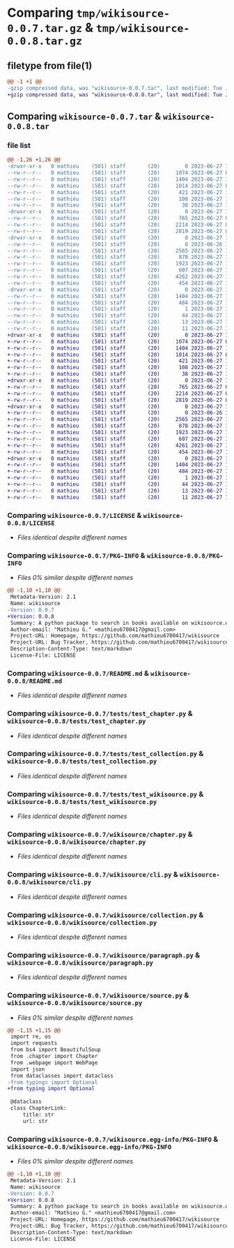 # Comparing `tmp/wikisource-0.0.7.tar.gz` & `tmp/wikisource-0.0.8.tar.gz`

## filetype from file(1)

```diff
@@ -1 +1 @@
-gzip compressed data, was "wikisource-0.0.7.tar", last modified: Tue Jun 27 11:58:17 2023, max compression
+gzip compressed data, was "wikisource-0.0.8.tar", last modified: Tue Jun 27 12:00:35 2023, max compression
```

## Comparing `wikisource-0.0.7.tar` & `wikisource-0.0.8.tar`

### file list

```diff
@@ -1,26 +1,26 @@
-drwxr-xr-x   0 mathieu    (501) staff       (20)        0 2023-06-27 11:58:17.050253 wikisource-0.0.7/
--rw-r--r--   0 mathieu    (501) staff       (20)     1074 2023-06-27 09:07:24.000000 wikisource-0.0.7/LICENSE
--rw-r--r--   0 mathieu    (501) staff       (20)     1404 2023-06-27 11:58:17.050308 wikisource-0.0.7/PKG-INFO
--rw-r--r--   0 mathieu    (501) staff       (20)     1014 2023-06-27 09:19:30.000000 wikisource-0.0.7/README.md
--rw-r--r--   0 mathieu    (501) staff       (20)      421 2023-06-27 11:57:50.000000 wikisource-0.0.7/pyproject.toml
--rw-r--r--   0 mathieu    (501) staff       (20)      108 2023-06-27 11:58:17.050506 wikisource-0.0.7/setup.cfg
--rw-r--r--   0 mathieu    (501) staff       (20)       38 2023-06-27 11:27:10.000000 wikisource-0.0.7/setup.py
-drwxr-xr-x   0 mathieu    (501) staff       (20)        0 2023-06-27 11:58:17.046825 wikisource-0.0.7/tests/
--rw-r--r--   0 mathieu    (501) staff       (20)      765 2023-06-27 09:02:51.000000 wikisource-0.0.7/tests/test_chapter.py
--rw-r--r--   0 mathieu    (501) staff       (20)     2214 2023-06-27 09:02:55.000000 wikisource-0.0.7/tests/test_collection.py
--rw-r--r--   0 mathieu    (501) staff       (20)     2819 2023-06-27 09:02:57.000000 wikisource-0.0.7/tests/test_wikisource.py
-drwxr-xr-x   0 mathieu    (501) staff       (20)        0 2023-06-27 11:58:17.049188 wikisource-0.0.7/wikisource/
--rw-r--r--   0 mathieu    (501) staff       (20)        0 2023-06-26 17:07:46.000000 wikisource-0.0.7/wikisource/__init__.py
--rw-r--r--   0 mathieu    (501) staff       (20)     2565 2023-06-27 11:57:45.000000 wikisource-0.0.7/wikisource/chapter.py
--rw-r--r--   0 mathieu    (501) staff       (20)      878 2023-06-27 10:18:02.000000 wikisource-0.0.7/wikisource/cli.py
--rw-r--r--   0 mathieu    (501) staff       (20)     1923 2023-06-27 11:47:08.000000 wikisource-0.0.7/wikisource/collection.py
--rw-r--r--   0 mathieu    (501) staff       (20)      607 2023-06-27 11:47:37.000000 wikisource-0.0.7/wikisource/paragraph.py
--rw-r--r--   0 mathieu    (501) staff       (20)     4262 2023-06-27 11:57:33.000000 wikisource-0.0.7/wikisource/source.py
--rw-r--r--   0 mathieu    (501) staff       (20)      454 2023-06-27 11:50:30.000000 wikisource-0.0.7/wikisource/webpage.py
-drwxr-xr-x   0 mathieu    (501) staff       (20)        0 2023-06-27 11:58:17.050142 wikisource-0.0.7/wikisource.egg-info/
--rw-r--r--   0 mathieu    (501) staff       (20)     1404 2023-06-27 11:58:17.000000 wikisource-0.0.7/wikisource.egg-info/PKG-INFO
--rw-r--r--   0 mathieu    (501) staff       (20)      484 2023-06-27 11:58:17.000000 wikisource-0.0.7/wikisource.egg-info/SOURCES.txt
--rw-r--r--   0 mathieu    (501) staff       (20)        1 2023-06-27 11:58:17.000000 wikisource-0.0.7/wikisource.egg-info/dependency_links.txt
--rw-r--r--   0 mathieu    (501) staff       (20)       44 2023-06-27 11:58:17.000000 wikisource-0.0.7/wikisource.egg-info/entry_points.txt
--rw-r--r--   0 mathieu    (501) staff       (20)       13 2023-06-27 11:58:17.000000 wikisource-0.0.7/wikisource.egg-info/requires.txt
--rw-r--r--   0 mathieu    (501) staff       (20)       11 2023-06-27 11:58:17.000000 wikisource-0.0.7/wikisource.egg-info/top_level.txt
+drwxr-xr-x   0 mathieu    (501) staff       (20)        0 2023-06-27 12:00:35.160277 wikisource-0.0.8/
+-rw-r--r--   0 mathieu    (501) staff       (20)     1074 2023-06-27 09:07:24.000000 wikisource-0.0.8/LICENSE
+-rw-r--r--   0 mathieu    (501) staff       (20)     1404 2023-06-27 12:00:35.160323 wikisource-0.0.8/PKG-INFO
+-rw-r--r--   0 mathieu    (501) staff       (20)     1014 2023-06-27 09:19:30.000000 wikisource-0.0.8/README.md
+-rw-r--r--   0 mathieu    (501) staff       (20)      421 2023-06-27 12:00:26.000000 wikisource-0.0.8/pyproject.toml
+-rw-r--r--   0 mathieu    (501) staff       (20)      108 2023-06-27 12:00:35.160503 wikisource-0.0.8/setup.cfg
+-rw-r--r--   0 mathieu    (501) staff       (20)       38 2023-06-27 11:27:10.000000 wikisource-0.0.8/setup.py
+drwxr-xr-x   0 mathieu    (501) staff       (20)        0 2023-06-27 12:00:35.158257 wikisource-0.0.8/tests/
+-rw-r--r--   0 mathieu    (501) staff       (20)      765 2023-06-27 09:02:51.000000 wikisource-0.0.8/tests/test_chapter.py
+-rw-r--r--   0 mathieu    (501) staff       (20)     2214 2023-06-27 09:02:55.000000 wikisource-0.0.8/tests/test_collection.py
+-rw-r--r--   0 mathieu    (501) staff       (20)     2819 2023-06-27 09:02:57.000000 wikisource-0.0.8/tests/test_wikisource.py
+drwxr-xr-x   0 mathieu    (501) staff       (20)        0 2023-06-27 12:00:35.159324 wikisource-0.0.8/wikisource/
+-rw-r--r--   0 mathieu    (501) staff       (20)        0 2023-06-26 17:07:46.000000 wikisource-0.0.8/wikisource/__init__.py
+-rw-r--r--   0 mathieu    (501) staff       (20)     2565 2023-06-27 11:57:45.000000 wikisource-0.0.8/wikisource/chapter.py
+-rw-r--r--   0 mathieu    (501) staff       (20)      878 2023-06-27 10:18:02.000000 wikisource-0.0.8/wikisource/cli.py
+-rw-r--r--   0 mathieu    (501) staff       (20)     1923 2023-06-27 11:47:08.000000 wikisource-0.0.8/wikisource/collection.py
+-rw-r--r--   0 mathieu    (501) staff       (20)      607 2023-06-27 11:47:37.000000 wikisource-0.0.8/wikisource/paragraph.py
+-rw-r--r--   0 mathieu    (501) staff       (20)     4261 2023-06-27 12:00:09.000000 wikisource-0.0.8/wikisource/source.py
+-rw-r--r--   0 mathieu    (501) staff       (20)      454 2023-06-27 11:50:30.000000 wikisource-0.0.8/wikisource/webpage.py
+drwxr-xr-x   0 mathieu    (501) staff       (20)        0 2023-06-27 12:00:35.160190 wikisource-0.0.8/wikisource.egg-info/
+-rw-r--r--   0 mathieu    (501) staff       (20)     1404 2023-06-27 12:00:35.000000 wikisource-0.0.8/wikisource.egg-info/PKG-INFO
+-rw-r--r--   0 mathieu    (501) staff       (20)      484 2023-06-27 12:00:35.000000 wikisource-0.0.8/wikisource.egg-info/SOURCES.txt
+-rw-r--r--   0 mathieu    (501) staff       (20)        1 2023-06-27 12:00:35.000000 wikisource-0.0.8/wikisource.egg-info/dependency_links.txt
+-rw-r--r--   0 mathieu    (501) staff       (20)       44 2023-06-27 12:00:35.000000 wikisource-0.0.8/wikisource.egg-info/entry_points.txt
+-rw-r--r--   0 mathieu    (501) staff       (20)       13 2023-06-27 12:00:35.000000 wikisource-0.0.8/wikisource.egg-info/requires.txt
+-rw-r--r--   0 mathieu    (501) staff       (20)       11 2023-06-27 12:00:35.000000 wikisource-0.0.8/wikisource.egg-info/top_level.txt
```

### Comparing `wikisource-0.0.7/LICENSE` & `wikisource-0.0.8/LICENSE`

 * *Files identical despite different names*

### Comparing `wikisource-0.0.7/PKG-INFO` & `wikisource-0.0.8/PKG-INFO`

 * *Files 0% similar despite different names*

```diff
@@ -1,10 +1,10 @@
 Metadata-Version: 2.1
 Name: wikisource
-Version: 0.0.7
+Version: 0.0.8
 Summary: A python package to search in books available on wikisource.org
 Author-email: "Mathieu G." <mathieu6700417@gmail.com>
 Project-URL: Homepage, https://github.com/mathieu6700417/wikisource
 Project-URL: Bug Tracker, https://github.com/mathieu6700417/wikisource/issues
 Description-Content-Type: text/markdown
 License-File: LICENSE
```

### Comparing `wikisource-0.0.7/README.md` & `wikisource-0.0.8/README.md`

 * *Files identical despite different names*

### Comparing `wikisource-0.0.7/tests/test_chapter.py` & `wikisource-0.0.8/tests/test_chapter.py`

 * *Files identical despite different names*

### Comparing `wikisource-0.0.7/tests/test_collection.py` & `wikisource-0.0.8/tests/test_collection.py`

 * *Files identical despite different names*

### Comparing `wikisource-0.0.7/tests/test_wikisource.py` & `wikisource-0.0.8/tests/test_wikisource.py`

 * *Files identical despite different names*

### Comparing `wikisource-0.0.7/wikisource/chapter.py` & `wikisource-0.0.8/wikisource/chapter.py`

 * *Files identical despite different names*

### Comparing `wikisource-0.0.7/wikisource/cli.py` & `wikisource-0.0.8/wikisource/cli.py`

 * *Files identical despite different names*

### Comparing `wikisource-0.0.7/wikisource/collection.py` & `wikisource-0.0.8/wikisource/collection.py`

 * *Files identical despite different names*

### Comparing `wikisource-0.0.7/wikisource/paragraph.py` & `wikisource-0.0.8/wikisource/paragraph.py`

 * *Files identical despite different names*

### Comparing `wikisource-0.0.7/wikisource/source.py` & `wikisource-0.0.8/wikisource/source.py`

 * *Files 0% similar despite different names*

```diff
@@ -1,15 +1,15 @@
 import re, os
 import requests
 from bs4 import BeautifulSoup
 from .chapter import Chapter
 from .webpage import WebPage
 import json
 from dataclasses import dataclass
-from typings import Optional
+from typing import Optional
 
 @dataclass
 class ChapterLink:
     title: str
     url: str
```

### Comparing `wikisource-0.0.7/wikisource.egg-info/PKG-INFO` & `wikisource-0.0.8/wikisource.egg-info/PKG-INFO`

 * *Files 0% similar despite different names*

```diff
@@ -1,10 +1,10 @@
 Metadata-Version: 2.1
 Name: wikisource
-Version: 0.0.7
+Version: 0.0.8
 Summary: A python package to search in books available on wikisource.org
 Author-email: "Mathieu G." <mathieu6700417@gmail.com>
 Project-URL: Homepage, https://github.com/mathieu6700417/wikisource
 Project-URL: Bug Tracker, https://github.com/mathieu6700417/wikisource/issues
 Description-Content-Type: text/markdown
 License-File: LICENSE
```

